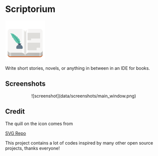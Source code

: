 # Scriptorium

<img src="data/icons/hicolor/scalable/apps/com.github.cgueret.Scriptorium.svg" width="128" height="128" />
<p>Write short stories, novels, or anything in between in an IDE for books.</p>

## Screenshots

<div align="center">
![screenshot](data/screenshots/main_window.png)
</div>


## Credit

The quill on the icon comes from 

<a href="https://www.svgrepo.com/svg/229764/quill">SVG Repo</a>

This project contains a lot of codes inspired by many other open source projects, thanks everyone!

